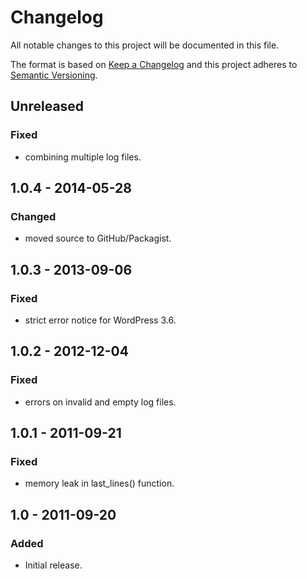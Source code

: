 # Changelog
All notable changes to this project will be documented in this file.

The format is based on [Keep a Changelog](http://keepachangelog.com/en/1.0.0/)
and this project adheres to [Semantic Versioning](http://semver.org/spec/v2.0.0.html).

## Unreleased

### Fixed
- combining multiple log files.

## 1.0.4 - 2014-05-28

### Changed
- moved source to GitHub/Packagist.

## 1.0.3 - 2013-09-06

### Fixed
- strict error notice for WordPress 3.6.

## 1.0.2 - 2012-12-04

### Fixed
- errors on invalid and empty log files.

## 1.0.1 - 2011-09-21

### Fixed
- memory leak in last_lines() function.

## 1.0 - 2011-09-20

### Added
- Initial release.
